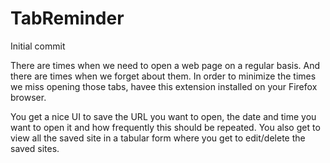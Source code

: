 # TabReminder
Initial commit

There are times when we need to open a web page on a regular basis. And there are times when we forget about them. In order to minimize the times we miss opening those tabs, havee this extension installed on your Firefox browser.

You get a nice UI to save the URL you want to open, the date and time you want to open it and how frequently this should be repeated. You also get to view all the saved site in a tabular form where you get to edit/delete the saved sites.

